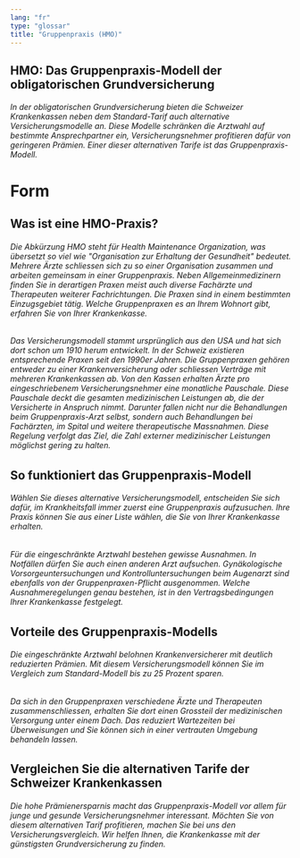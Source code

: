 ```yaml
---
lang: "fr"
type: "glossar"
title: "Gruppenpraxis (HMO)"
---
```


## HMO: Das Gruppenpraxis-Modell der obligatorischen Grundversicherung

###### In der obligatorischen Grundversicherung bieten die Schweizer Krankenkassen neben dem Standard-Tarif auch alternative Versicherungsmodelle an. Diese Modelle schränken die Arztwahl auf bestimmte Ansprechpartner ein, Versicherungsnehmer profitieren dafür von geringeren Prämien. Einer dieser alternativen Tarife ist das Gruppenpraxis-Modell.

# Form

## Was ist eine HMO-Praxis?

###### Die Abkürzung HMO steht für Health Maintenance Organization, was übersetzt so viel wie "Organisation zur Erhaltung der Gesundheit" bedeutet. Mehrere Ärzte schliessen sich zu so einer Organisation zusammen und arbeiten gemeinsam in einer Gruppenpraxis. Neben Allgemeinmedizinern finden Sie in derartigen Praxen meist auch diverse Fachärzte und Therapeuten weiterer Fachrichtungen. Die Praxen sind in einem bestimmten Einzugsgebiet tätig. Welche Gruppenpraxen es an Ihrem Wohnort gibt, erfahren Sie von Ihrer Krankenkasse.

###### Das Versicherungsmodell stammt ursprünglich aus den USA und hat sich dort schon um 1910 herum entwickelt. In der Schweiz existieren entsprechende Praxen seit den 1990er Jahren. Die Gruppenpraxen gehören entweder zu einer Krankenversicherung oder schliessen Verträge mit mehreren Krankenkassen ab. Von den Kassen erhalten Ärzte pro eingeschriebenem Versicherungsnehmer eine monatliche Pauschale. Diese Pauschale deckt die gesamten medizinischen Leistungen ab, die der Versicherte in Anspruch nimmt. Darunter fallen nicht nur die Behandlungen beim Gruppenpraxis-Arzt selbst, sondern auch Behandlungen bei Fachärzten, im Spital und weitere therapeutische Massnahmen. Diese Regelung verfolgt das Ziel, die Zahl externer medizinischer Leistungen möglichst gering zu halten.

## So funktioniert das Gruppenpraxis-Modell

###### Wählen Sie dieses alternative Versicherungsmodell, entscheiden Sie sich dafür, im Krankheitsfall immer zuerst eine Gruppenpraxis aufzusuchen. Ihre Praxis können Sie aus einer Liste wählen, die Sie von Ihrer Krankenkasse erhalten.

###### Für die eingeschränkte Arztwahl bestehen gewisse Ausnahmen. In Notfällen dürfen Sie auch einen anderen Arzt aufsuchen. Gynäkologische Vorsorgeuntersuchungen und Kontrolluntersuchungen beim Augenarzt sind ebenfalls von der Gruppenpraxen-Pflicht ausgenommen. Welche Ausnahmeregelungen genau bestehen, ist in den Vertragsbedingungen Ihrer Krankenkasse festgelegt.

## Vorteile des Gruppenpraxis-Modells

###### Die eingeschränkte Arztwahl belohnen Krankenversicherer mit deutlich reduzierten Prämien. Mit diesem Versicherungsmodell können Sie im Vergleich zum Standard-Modell bis zu 25 Prozent sparen.

###### Da sich in den Gruppenpraxen verschiedene Ärzte und Therapeuten zusammenschliessen, erhalten Sie dort einen Grossteil der medizinischen Versorgung unter einem Dach. Das reduziert Wartezeiten bei Überweisungen und Sie können sich in einer vertrauten Umgebung behandeln lassen.

## Vergleichen Sie die alternativen Tarife der Schweizer Krankenkassen

###### Die hohe Prämienersparnis macht das Gruppenpraxis-Modell vor allem für junge und gesunde Versicherungsnehmer interessant. Möchten Sie von diesem alternativen Tarif profitieren, machen Sie bei uns den Versicherungsvergleich. Wir helfen Ihnen, die Krankenkasse mit der günstigsten Grundversicherung zu finden.
